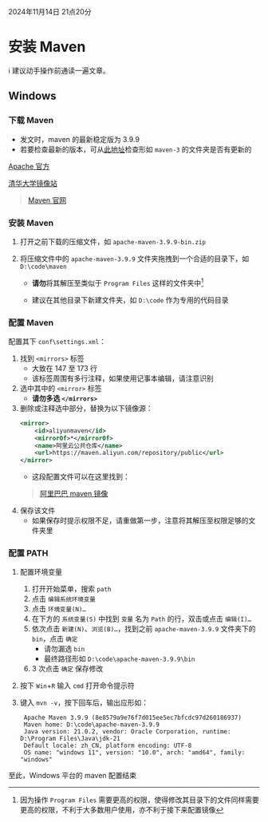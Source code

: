 2024年11月14日 21点20分

# 安装 Maven

ℹ️ 建议动手操作前通读一遍文章。

## Windows

### 下载 Maven

- 发文时，maven 的最新稳定版为 3.9.9
- 若要检查最新的版本，可从[此地址](https://mirrors.tuna.tsinghua.edu.cn/apache/maven/ "清华 Apache maven 镜像")检查形如 `maven-3` 的文件夹是否有更新的

[Apache 官方](https://dlcdn.apache.org/maven/maven-3/3.9.9/binaries/apache-maven-3.9.9-bin.zip)

[清华大学镜像站](https://mirrors.tuna.tsinghua.edu.cn/apache/maven/maven-3/3.9.9/binaries/apache-maven-3.9.9-bin.zip)

> [Maven 官网](https://maven.apache.org/)

### 安装 Maven


1. 打开之前下载的压缩文件，如 `apache-maven-3.9.9-bin.zip`

2. 将压缩文件中的 `apache-maven-3.9.9` 文件夹拖拽到一个合适的目录下，如 `D:\code\maven`

    - **请勿**将其解压至类似于 `Program Files` 这样的文件夹中[^1]

    - 建议在其他目录下新建文件夹，如 `D:\code` 作为专用的代码目录

### 配置 Maven

配置其下 `conf\settings.xml`：

1. 找到 `<mirrors>` 标签
   - 大致在 147 至 173 行
   - 该标签周围有多行注释，如果使用记事本编辑，请注意识别
2. 选中其中的 `<mirror>` 标签
   - **请勿多选 `</mirrors>`**
3. 删除或注释选中部分，替换为以下镜像源：
    ```xml
    <mirror>
        <id>aliyunmaven</id>
        <mirrorOf>*</mirrorOf>
        <name>阿里云公共仓库</name>
        <url>https://maven.aliyun.com/repository/public</url>
    </mirror>
    ```
   - 这段配置文件可以在这里找到：
   > [阿里巴巴 maven 镜像](https://developer.aliyun.com/mirror/maven)
4. 保存该文件
   - 如果保存时提示权限不足，请重做第一步，注意将其解压至权限足够的文件夹里

### 配置 PATH

1. 配置环境变量
   1. 打开开始菜单，搜索 `path`
   2. 点击 `编辑系统环境变量`
   3. 点击 `环境变量(N)…`
   4. 在下方的 `系统变量(S)` 中找到 `变量` 名为 `Path` 的行，双击或点击 `编辑(I)…`
   5. 依次点击 `新建(N)`、`浏览(B)…`，找到之前 `apache-maven-3.9.9` 文件夹下的 `bin`，点击 `确定`
      - 请勿漏选 `bin`
      - 最终路径形如 `D:\code\apache-maven-3.9.9\bin`
   6. 3 次点击 `确定` 保存修改

2. 按下 `Win`+`R` 输入 `cmd` 打开命令提示符

3. 键入 `mvn -v`，按下回车后，输出应形如：
   ```
    Apache Maven 3.9.9 (8e8579a9e76f7d015ee5ec7bfcdc97d260186937)
    Maven home: D:\code\apache-maven-3.9.9
    Java version: 21.0.2, vendor: Oracle Corporation, runtime: D:\Program Files\Java\jdk-21
    Default locale: zh_CN, platform encoding: UTF-8
    OS name: "windows 11", version: "10.0", arch: "amd64", family: "windows"
   ```

至此，Windows 平台的 maven 配置结束

[^1]: 因为操作 `Program Files` 需要更高的权限，使得修改其目录下的文件同样需要更高的权限，不利于大多数用户使用，亦不利于接下来配置镜像